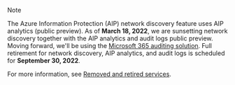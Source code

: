 > [!NOTE]
> The Azure Information Protection (AIP) network discovery feature uses AIP analytics (public preview). As of **March 18, 2022**, we are sunsetting network discovery together with the AIP analytics and audit logs public preview. Moving forward, we'll be using the [Microsoft 365 auditing solution](/microsoft-365/compliance/auditing-solutions-overview). Full retirement for network discovery, AIP analytics, and audit logs is scheduled for **September 30, 2022**.
>
> For more information, see [Removed and retired services](/azure/information-protection/removed-sunset-services.md#azure-information-protection-analytics).
>
